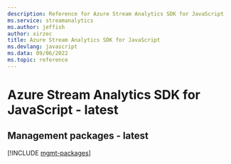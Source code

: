 ```yaml
---
description: Reference for Azure Stream Analytics SDK for JavaScript
ms.service: streamanalytics
ms.author: jeffish
author: xirzec
title: Azure Stream Analytics SDK for JavaScript
ms.devlang: javascript
ms.data: 09/06/2022
ms.topic: reference
---
```

# Azure Stream Analytics SDK for JavaScript - latest

## Management packages - latest
[!INCLUDE [mgmt-packages](stream-analytics-mgmt-index.md)]